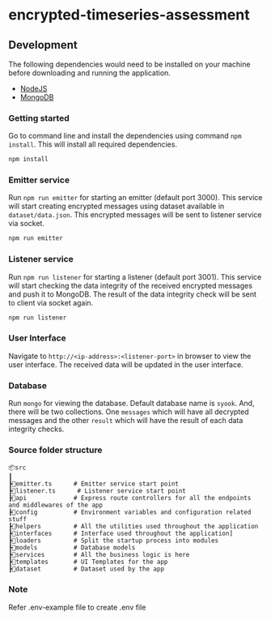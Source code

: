 # encrypted-timeseries-assessment


## Development
The following dependencies would need to be installed on your machine before downloading and running the application.

 - [NodeJS](https://nodejs.org/en/download/)
 - [MongoDB](https://www.mongodb.com/try/download)

### Getting started
Go to command line and install the dependencies using command `npm install`. This will install all required dependencies.
```sh
npm install
```
### Emitter service
Run `npm run emitter` for starting an emitter (default port 3000). This service will start creating encrypted messages using dataset available in `dataset/data.json`. This encrypted messages will be sent to listener service via socket.
```sh
npm run emitter
```
### Listener service
Run `npm run listener` for starting a listener (default port 3001). This service will start checking the data integrity of the received encrypted messages and push it to MongoDB. The result of the data integrity check will be sent to client via socket again.
```sh
npm run listener
```
### User Interface
Navigate to `http://<ip-address>:<listener-port>` in browser to view the user interface. The received data will be updated in the user interface.
### Database
Run `mongo` for viewing the database. Default database name is `syook`. And, there will be two collections. One `messages` which will have all decrypted messages and the other `result` which will have the result of each data integrity checks.

### Source folder structure

```
📦src
┃
┣📜emitter.ts      # Emitter service start point
┣📜listener.ts      # Listener service start point
┣📂api             # Express route controllers for all the endpoints and middlewares of the app
┣📂config          # Environment variables and configuration related stuff
┣📂helpers         # All the utilities used throughout the application
┣📂interfaces      # Interface used throughout the application]
┣📂loaders         # Split the startup process into modules
┣📂models          # Database models
┣📂services        # All the business logic is here
┣📂templates       # UI Templates for the app
┣📂dataset         # Dataset used by the app
```

### Note
Refer .env-example file to create .env file
